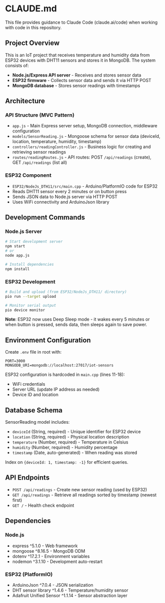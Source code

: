 # CLAUDE.md

This file provides guidance to Claude Code (claude.ai/code) when working with code in this repository.

## Project Overview

This is an IoT project that receives temperature and humidity data from ESP32 devices with DHT11 sensors and stores it in MongoDB. The system consists of:

- **Node.js/Express API server** - Receives and stores sensor data
- **ESP32 firmware** - Collects sensor data and sends it via HTTP POST
- **MongoDB database** - Stores sensor readings with timestamps

## Architecture

### API Structure (MVC Pattern)
- `app.js` - Main Express server setup, MongoDB connection, middleware configuration
- `models/SensorReading.js` - Mongoose schema for sensor data (deviceId, location, temperature, humidity, timestamp)
- `controllers/readingController.js` - Business logic for creating and retrieving sensor readings
- `routes/readingRoutes.js` - API routes: POST `/api/readings` (create), GET `/api/readings` (list all)

### ESP32 Component
- `ESP32/NodeJs_DTH11/src/main.cpp` - Arduino/PlatformIO code for ESP32 
- Reads DHT11 sensor every 2 minutes or on button press
- Sends JSON data to Node.js server via HTTP POST
- Uses WiFi connectivity and ArduinoJson library

## Development Commands

### Node.js Server
```bash
# Start development server
npm start
# or
node app.js

# Install dependencies
npm install
```

### ESP32 Development
```bash
# Build and upload (from ESP32/NodeJs_DTH11/ directory)
pio run --target upload

# Monitor serial output
pio device monitor
```

**Note**: ESP32 now uses Deep Sleep mode - it wakes every 5 minutes or when button is pressed, sends data, then sleeps again to save power.

## Environment Configuration

Create `.env` file in root with:
```
PORT=3000
MONGODB_URI=mongodb://localhost:27017/iot-sensors
```

ESP32 configuration is hardcoded in `main.cpp` (lines 11-18):
- WiFi credentials
- Server URL (update IP address as needed)
- Device ID and location

## Database Schema

SensorReading model includes:
- `deviceId` (String, required) - Unique identifier for ESP32 device
- `location` (String, required) - Physical location description  
- `temperature` (Number, required) - Temperature in Celsius
- `humidity` (Number, required) - Humidity percentage
- `timestamp` (Date, auto-generated) - When reading was stored

Index on `{deviceId: 1, timestamp: -1}` for efficient queries.

## API Endpoints

- `POST /api/readings` - Create new sensor reading (used by ESP32)
- `GET /api/readings` - Retrieve all readings sorted by timestamp (newest first)
- `GET /` - Health check endpoint

## Dependencies

### Node.js
- express ^5.1.0 - Web framework
- mongoose ^8.16.5 - MongoDB ODM
- dotenv ^17.2.1 - Environment variables
- nodemon ^3.1.10 - Development auto-restart

### ESP32 (PlatformIO)
- ArduinoJson ^7.0.4 - JSON serialization
- DHT sensor library ^1.4.6 - Temperature/humidity sensor
- Adafruit Unified Sensor ^1.1.14 - Sensor abstraction layer